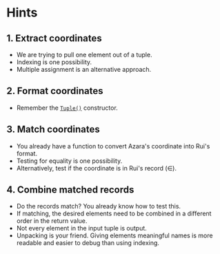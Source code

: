 # Hints

## 1. Extract coordinates

- We are trying to pull one element out of a tuple.
- Indexing is one possibility.
- Multiple assignment is an alternative approach.

## 2. Format coordinates

- Remember the [`Tuple()`][Tuple] constructor.

## 3. Match coordinates

- You already have a function to convert Azara's coordinate into Rui's format.
- Testing for equality is one possibility.
- Alternatively, test if the coordinate is in Rui's record (∈).

## 4. Combine matched records

- Do the records match? You already know how to test this.
- If matching, the desired elements need to be combined in a different order in the return value.
- Not every element in the input tuple is output.
- Unpacking is your friend. Giving elements meaningful names is more readable and easier to debug than using indexing.

[Tuple]: https://docs.julialang.org/en/v1/base/base/#Core.Tuple
